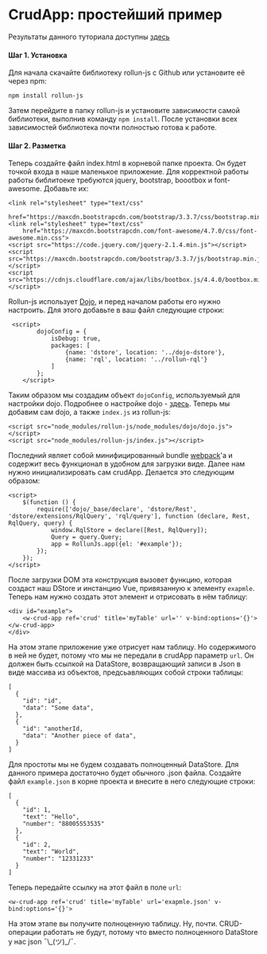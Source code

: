 # CrudApp: простейший пример
Результаты данного туториала доступны [здесь](https://github.com/rollun-com/rollun-js/tree/master/examples)
#### Шаг 1. Установка
Для начала скачайте библиотеку rollun-js c Github или установите её через
npm:

    npm install rollun-js

Затем перейдите в папку rollun-js и установите зависимости самой библиотеки,
выполнив команду `npm install`.
После установки всех зависимостей библиотека почти полностью готова к работе.
#### Шаг 2. Разметка
Теперь создайте файл index.html в корневой папке проекта. Он будет точкой
входа в наше маленькое приложение. Для корректной работы работы библитоеке
требуются jquery, bootstrap, boootbox и font-awesome. Добавьте их:
```
<link rel="stylesheet" type="text/css"
    href="https://maxcdn.bootstrapcdn.com/bootstrap/3.3.7/css/bootstrap.min.css">
<link rel="stylesheet" type="text/css"
    href="https://maxcdn.bootstrapcdn.com/font-awesome/4.7.0/css/font-awesome.min.css">
<script src="https://code.jquery.com/jquery-2.1.4.min.js"></script>
<script src="https://maxcdn.bootstrapcdn.com/bootstrap/3.3.7/js/bootstrap.min.js"></script>
<script src="https://cdnjs.cloudflare.com/ajax/libs/bootbox.js/4.4.0/bootbox.min.js"></script>
```
Rollun-js использует [Dojo](https://dojotoolkit.org/), и перед началом работы
его нужно настроить. Для этого добавьте в ваш файл следующие строки:
```
 <script>
        dojoConfig = {
            isDebug: true,
            packages: [
                {name: 'dstore', location: '../dojo-dstore'},
                {name: 'rql', location: '../rollun-rql'}
            ]
        };
    </script>
```
Таким образом мы создадим объект `dojoConfig`, используемый для настройки
dojo. Подробнее о настройке dojo - [здесь](https://dojotoolkit.org/reference-guide/1.10/dojo/_base/config.html).
Теперь мы добавим сам dojo, а также `index.js` из rollun-js:
 ```
<script src="node_modules/rollun-js/node_modules/dojo/dojo.js"></script>
<script src="node_modules/rollun-js/index.js"></script>
 ```
Последний являет собой минифицированный bundle [webpack](https://webpack.js.org/)'а
и содержит весь функционал в удобном для загрузки виде. Далее нам нужно
инициализировать сам crudApp. Делается это следующим образом:
```
<script>
    $(function () {
        require(['dojo/_base/declare', 'dstore/Rest', 'dstore/extensions/RqlQuery', 'rql/query'], function (declare, Rest, RqlQuery, query) {
            window.RqlStore = declare([Rest, RqlQuery]);
            Query = query.Query;
            app = RollunJs.app({el: '#example'});
        });
    });
</script>
```
После загрузки DOM эта конструкция вызовет функцию, которая создаст наш DStore
и инстанцию Vue, привязанную к элементу `exapmle`. Теперь нам нужно создать
этот элемент и отрисовать в нём таблицу:
```
<div id="example">
    <w-crud-app ref='crud' title='myTable' url='' v-bind:options='{}'></w-crud-app>
</div>
```
На этом этапе приложение уже отрисует нам таблицу. Но содержимого в ней не будет,
потому что мы не передали в crudApp параметр `url`. Он должен быть ссылкой на
DataStore, возвращающий записи в Json в виде массива из объектов, предсьавляющих
собой строки таблицы:
```
[
  {
    "id": "id",
    "data": "Some data",
  },
  {
    "id": "anotherId,
    "data": "Another piece of data",
  }
]
```
Для простоты мы не будем создавать полноценный DataStore. Для данного примера
достаточно будет обычного .json файла. Создайте файл `example.json` в корне
проекта и внесите в него следующие строки:
```
[
  {
    "id": 1,
    "text": "Hello",
    "number": "88005553535"
  },
  {
    "id": 2,
    "text": "World",
    "number": "12331233"
  }
]
```
Теперь передайте ссылку на этот файл в поле `url`:

    <w-crud-app ref='crud' title='myTable' url='exapmle.json' v-bind:options='{}'>

На этом этапе вы получите полноценную таблицу. Ну, почти. CRUD-операции работать не будут,
потому что вместо полноценного DataStore у нас json ¯\\\_(ツ)_/¯.



